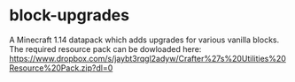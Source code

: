 # block-upgrades
A Minecraft 1.14 datapack which adds upgrades for various vanilla blocks.
The required resource pack can be dowloaded here:
https://www.dropbox.com/s/jaybt3rqgl2adyw/Crafter%27s%20Utilities%20Resource%20Pack.zip?dl=0
